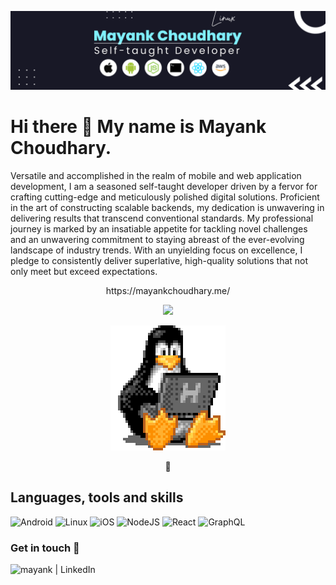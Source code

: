 <p align="center">
  <img src="./header-image.png" />
</p>

# Hi there 👋 My name is Mayank Choudhary.

Versatile and accomplished in the realm of mobile and web application development, I am a seasoned self-taught developer driven by a fervor for crafting cutting-edge and meticulously polished digital solutions. Proficient in the art of constructing scalable backends, my dedication is unwavering in delivering results that transcend conventional standards. My professional journey is marked by an insatiable appetite for tackling novel challenges and an unwavering commitment to staying abreast of the ever-evolving landscape of industry trends. With an unyielding focus on excellence, I pledge to consistently deliver superlative, high-quality solutions that not only meet but exceed expectations.

<p align="center">
https://mayankchoudhary.me/
</p>

<p align="center">
  <img src="https://streak-stats.demolab.com?user=m4yankchoudhary&theme=dark&border_radius=32" />
</p>

<p align="center">
  <img src="./tux.gif" />
</p>

<p align="center">
  
</p>

## Languages, tools and skills

![Android](https://img.shields.io/badge/Android-3DDC84?style=for-the-badge&logo=android&logoColor=white)
![Linux](https://img.shields.io/badge/Linux-FCC624?style=for-the-badge&logo=linux&logoColor=black)
![iOS](https://img.shields.io/badge/iOS-000000?style=for-the-badge&logo=ios&logoColor=white)
![NodeJS](https://img.shields.io/badge/node.js-6DA55F?style=for-the-badge&logo=node.js&logoColor=white)
![React](https://img.shields.io/badge/react-%2320232a.svg?style=for-the-badge&logo=react&logoColor=%2361DAFB)
![GraphQL](https://img.shields.io/badge/-GraphQL-E10098?style=for-the-badge&logo=graphql&logoColor=white)
<!-- ![Figma](https://img.shields.io/badge/figma-%23F24E1E.svg?style=for-the-badge&logo=figma&logoColor=white) -->
<!-- ![LeetCode](https://img.shields.io/badge/LeetCode-000000?style=for-the-badge&logo=LeetCode&logoColor=#d16c06) -->



### Get in touch 🤝

[<img align="left" alt="mayank | LinkedIn" src="https://img.shields.io/badge/LinkedIn-0077B5?style=for-the-badge&logo=linkedin&logoColor=white" />][linkedIn]

<br>
<br>



<!-- [![Mayank's GitHub stats](https://github-readme-stats.vercel.app/api?username=m4yankchoudhary)](https://github.com/anuraghazra/github-readme-stats) -->

[linkedIn]: https://www.linkedin.com/in/mayank--choudhary/ 
